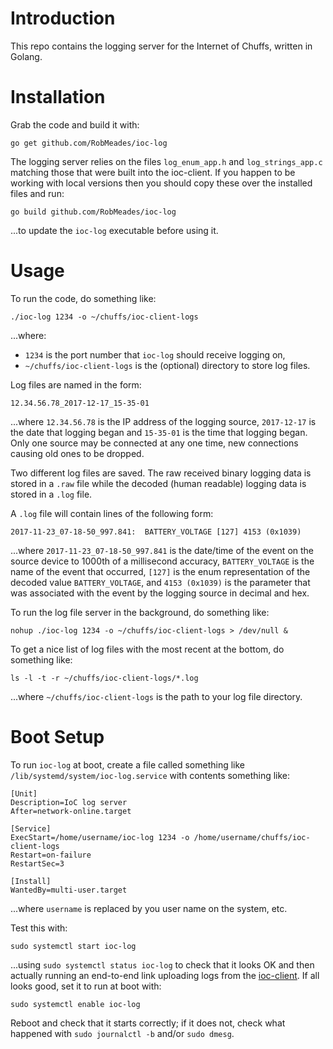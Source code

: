 # Introduction
This repo contains the logging server for the Internet of Chuffs, written in Golang.

# Installation
Grab the code and build it with:

`go get github.com/RobMeades/ioc-log`

The logging server relies on the files `log_enum_app.h` and `log_strings_app.c` matching those that were built into the ioc-client.  If you happen to be working with local versions then you should copy these over the installed files and run:

`go build github.com/RobMeades/ioc-log`

...to update the `ioc-log` executable before using it.

# Usage
To run the code, do something like:

`./ioc-log 1234 -o ~/chuffs/ioc-client-logs`

...where:

- `1234` is the port number that `ioc-log` should receive logging on,
- `~/chuffs/ioc-client-logs` is the (optional) directory to store log files.

Log files are named in the form:

`12.34.56.78_2017-12-17_15-35-01`

...where `12.34.56.78` is the IP address of the logging source, `2017-12-17` is the date that logging began and `15-35-01` is the time that logging began.  Only one source may be connected at any one time, new connections causing old ones to be dropped.

Two different log files are saved.  The raw received binary logging data is stored in a `.raw` file while the decoded (human readable) logging data is stored in a `.log` file.

A `.log` file will contain lines of the following form:

`2017-11-23_07-18-50_997.841:  BATTERY_VOLTAGE [127] 4153 (0x1039)`

...where `2017-11-23_07-18-50_997.841` is the date/time of the event  on the source device to 1000th of a millisecond accuracy, `BATTERY_VOLTAGE` is the name of the event that occurred, `[127]` is the enum representation of the decoded value `BATTERY_VOLTAGE`, and `4153 (0x1039)` is the parameter that was associated with the event by the logging source in decimal and hex.

To run the log file server in the background, do something like:

`nohup ./ioc-log 1234 -o ~/chuffs/ioc-client-logs > /dev/null &`

To get a nice list of log files with the most recent at the bottom, do something like:

`ls -l -t -r ~/chuffs/ioc-client-logs/*.log`

...where `~/chuffs/ioc-client-logs` is the path to your log file directory.

# Boot Setup
To run `ioc-log` at boot, create a file called something like `/lib/systemd/system/ioc-log.service` with contents something like:

```
[Unit]
Description=IoC log server
After=network-online.target

[Service]
ExecStart=/home/username/ioc-log 1234 -o /home/username/chuffs/ioc-client-logs
Restart=on-failure
RestartSec=3

[Install]
WantedBy=multi-user.target
```
...where `username` is replaced by you user name on the system, etc.

Test this with:

`sudo systemctl start ioc-log`

...using `sudo systemctl status ioc-log` to check that it looks OK and then actually running an end-to-end link uploading logs from the [ioc-client](https://github.com/RobMeades/ioc-client).  If all looks good, set it to run at boot with:

`sudo systemctl enable ioc-log`

Reboot and check that it starts correctly; if it does not, check what happened with `sudo journalctl -b` and/or `sudo dmesg`.
